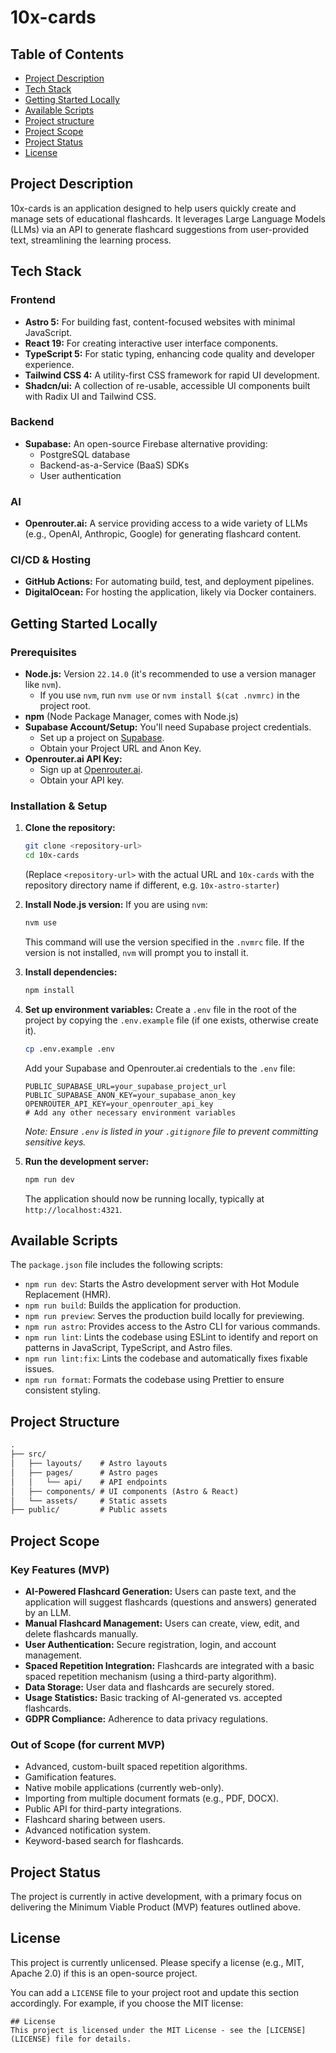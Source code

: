 # 10x-cards

## Table of Contents
- [Project Description](#project-description)
- [Tech Stack](#tech-stack)
- [Getting Started Locally](#getting-started-locally)
- [Available Scripts](#available-scripts)
- [Project structure](#project-structure)
- [Project Scope](#project-scope)
- [Project Status](#project-status)
- [License](#license)

## Project Description
10x-cards is an application designed to help users quickly create and manage sets of educational flashcards. It leverages Large Language Models (LLMs) via an API to generate flashcard suggestions from user-provided text, streamlining the learning process.

## Tech Stack

### Frontend
*   **Astro 5:** For building fast, content-focused websites with minimal JavaScript.
*   **React 19:** For creating interactive user interface components.
*   **TypeScript 5:** For static typing, enhancing code quality and developer experience.
*   **Tailwind CSS 4:** A utility-first CSS framework for rapid UI development.
*   **Shadcn/ui:** A collection of re-usable, accessible UI components built with Radix UI and Tailwind CSS.

### Backend
*   **Supabase:** An open-source Firebase alternative providing:
    *   PostgreSQL database
    *   Backend-as-a-Service (BaaS) SDKs
    *   User authentication

### AI
*   **Openrouter.ai:** A service providing access to a wide variety of LLMs (e.g., OpenAI, Anthropic, Google) for generating flashcard content.

### CI/CD & Hosting
*   **GitHub Actions:** For automating build, test, and deployment pipelines.
*   **DigitalOcean:** For hosting the application, likely via Docker containers.

## Getting Started Locally

### Prerequisites
*   **Node.js:** Version `22.14.0` (it's recommended to use a version manager like `nvm`).
    *   If you use `nvm`, run `nvm use` or `nvm install $(cat .nvmrc)` in the project root.
*   **npm** (Node Package Manager, comes with Node.js)
*   **Supabase Account/Setup:** You'll need Supabase project credentials.
    *   Set up a project on [Supabase](https://supabase.com/).
    *   Obtain your Project URL and Anon Key.
*   **Openrouter.ai API Key:**
    *   Sign up at [Openrouter.ai](https://openrouter.ai/).
    *   Obtain your API key.

### Installation & Setup
1.  **Clone the repository:**
    ```bash
    git clone <repository-url>
    cd 10x-cards 
    ```
    (Replace `<repository-url>` with the actual URL and `10x-cards` with the repository directory name if different, e.g. `10x-astro-starter`)

2.  **Install Node.js version:**
    If you are using `nvm`:
    ```bash
    nvm use
    ```
    This command will use the version specified in the `.nvmrc` file. If the version is not installed, `nvm` will prompt you to install it.

3.  **Install dependencies:**
    ```bash
    npm install
    ```

4.  **Set up environment variables:**
    Create a `.env` file in the root of the project by copying the `.env.example` file (if one exists, otherwise create it).
    ```bash
    cp .env.example .env
    ```
    Add your Supabase and Openrouter.ai credentials to the `.env` file:
    ```env
    PUBLIC_SUPABASE_URL=your_supabase_project_url
    PUBLIC_SUPABASE_ANON_KEY=your_supabase_anon_key
    OPENROUTER_API_KEY=your_openrouter_api_key
    # Add any other necessary environment variables
    ```
    *Note: Ensure `.env` is listed in your `.gitignore` file to prevent committing sensitive keys.*

5.  **Run the development server:**
    ```bash
    npm run dev
    ```
    The application should now be running locally, typically at `http://localhost:4321`.

## Available Scripts

The `package.json` file includes the following scripts:

*   `npm run dev`: Starts the Astro development server with Hot Module Replacement (HMR).
*   `npm run build`: Builds the application for production.
*   `npm run preview`: Serves the production build locally for previewing.
*   `npm run astro`: Provides access to the Astro CLI for various commands.
*   `npm run lint`: Lints the codebase using ESLint to identify and report on patterns in JavaScript, TypeScript, and Astro files.
*   `npm run lint:fix`: Lints the codebase and automatically fixes fixable issues.
*   `npm run format`: Formats the codebase using Prettier to ensure consistent styling.

## Project Structure

```md
.
├── src/
│   ├── layouts/    # Astro layouts
│   ├── pages/      # Astro pages
│   │   └── api/    # API endpoints
│   ├── components/ # UI components (Astro & React)
│   └── assets/     # Static assets
├── public/         # Public assets
```

## Project Scope

### Key Features (MVP)
*   **AI-Powered Flashcard Generation:** Users can paste text, and the application will suggest flashcards (questions and answers) generated by an LLM.
*   **Manual Flashcard Management:** Users can create, view, edit, and delete flashcards manually.
*   **User Authentication:** Secure registration, login, and account management.
*   **Spaced Repetition Integration:** Flashcards are integrated with a basic spaced repetition mechanism (using a third-party algorithm).
*   **Data Storage:** User data and flashcards are securely stored.
*   **Usage Statistics:** Basic tracking of AI-generated vs. accepted flashcards.
*   **GDPR Compliance:** Adherence to data privacy regulations.

### Out of Scope (for current MVP)
*   Advanced, custom-built spaced repetition algorithms.
*   Gamification features.
*   Native mobile applications (currently web-only).
*   Importing from multiple document formats (e.g., PDF, DOCX).
*   Public API for third-party integrations.
*   Flashcard sharing between users.
*   Advanced notification system.
*   Keyword-based search for flashcards.

## Project Status
The project is currently in active development, with a primary focus on delivering the Minimum Viable Product (MVP) features outlined above.

## License
This project is currently unlicensed. Please specify a license (e.g., MIT, Apache 2.0) if this is an open-source project.

You can add a `LICENSE` file to your project root and update this section accordingly. For example, if you choose the MIT license:

```
## License
This project is licensed under the MIT License - see the [LICENSE](LICENSE) file for details.
```
